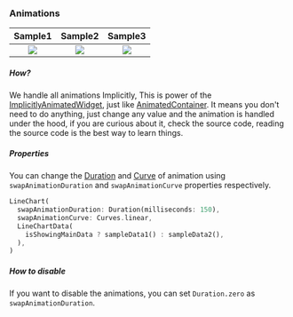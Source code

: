 ### Animations
|Sample1	|Sample2		|Sample3		|
|:------------:|:------------:|:-------------:|
|	[![](https://github.com/imaNNeo/fl_chart/raw/main/repo_files/images/line_chart/line_chart_sample_1_anim.gif)](https://github.com/imaNNeo/fl_chart/blob/main/repo_files/documentations/line_chart.md#sample-1-source-code)   |	[![](https://github.com/imaNNeo/fl_chart/raw/main/repo_files/images/line_chart/line_chart_sample_2_anim.gif)](https://github.com/imaNNeo/fl_chart/blob/main/repo_files/documentations/line_chart.md#sample-2-source-code) | [![](https://github.com/imaNNeo/fl_chart/raw/main/repo_files/images/bar_chart/bar_chart_sample_1_anim.gif)](https://github.com/imaNNeo/fl_chart/blob/main/repo_files/documentations/bar_chart.md#sample-1-source-code) |

##### How?
We handle all animations Implicitly, This is power of the [ImplicitlyAnimatedWidget](https://api.flutter.dev/flutter/widgets/ImplicitlyAnimatedWidget-class.html), just like [AnimatedContainer](https://api.flutter.dev/flutter/widgets/AnimatedContainer-class.html). It means you don't need to do anything, just change any value and the animation is handled under the hood, if you are curious about it, check the source code, reading the source code is the best way to learn things.


##### Properties
You can change the [Duration](https://api.flutter.dev/flutter/dart-core/Duration-class.html) and [Curve](https://api.flutter.dev/flutter/animation/Curves-class.html) of animation using `swapAnimationDuration` and `swapAnimationCurve` properties respectively.

```dart
LineChart(
  swapAnimationDuration: Duration(milliseconds: 150),
  swapAnimationCurve: Curves.linear,
  LineChartData(
    isShowingMainData ? sampleData1() : sampleData2(),
  ),
)
```

##### How to disable

If you want to disable the animations, you can set `Duration.zero` as `swapAnimationDuration`.

